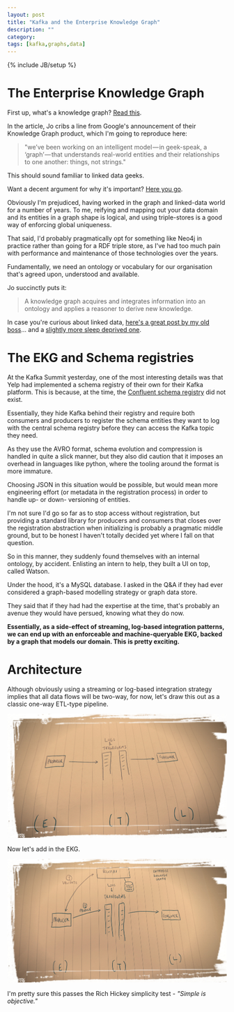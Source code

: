 ```yaml
---
layout: post
title: "Kafka and the Enterprise Knowledge Graph"
description: ""
category: 
tags: [kafka,graphs,data]
---
```

{% include JB/setup %}

# The Enterprise Knowledge Graph

First up, what's a knowledge graph? [Read this](https://hackernoon.com/wtf-is-a-knowledge-graph-a16603a1a25f).

In the article, Jo cribs a line from Google's announcement of their Knowledge Graph product, which I'm going to reproduce here:

> "we’ve been working on an intelligent model — in geek-speak, a ‘graph’ — that understands real-world entities and their relationships to one another: things, not strings."

This should sound familiar to linked data geeks.

Want a decent argument for why it's important? [Here you go](https://medium.com/@dmccreary/2018-the-year-of-enterprise-knowledge-graphs-66e868762b49).

Obviously I'm prejudiced, having worked in the graph and linked-data world for a number of years. To me, reifying and mapping out your data domain and its entities in a graph shape is logical, and using triple-stores is a good way of enforcing global uniqueness.

That said, I'd probably pragmatically opt for something like Neo4j in practice rather than going for a RDF triple store, as I've had too much pain with performance and maintenance of those technologies over the years.

Fundamentally, we need an ontology or vocabulary for our organisation that's agreed upon, understood and available.

Jo succinctly puts it:

> A knowledge graph acquires and integrates information into an ontology and applies a reasoner to derive new knowledge.

In case you're curious about linked data, [here's a great post by my old boss](http://blog.swirrl.com/articles/introduction-to-rdf/)... and a [slightly more sleep deprived one](http://blog.swirrl.com/articles/the-ice-cube-ontology/).

# The EKG and Schema registries

At the Kafka Summit yesterday, one of the most interesting details was that Yelp had implemented a schema registry of their own for their Kafka platform. This is because, at the time, the [Confluent schema registry](https://github.com/confluentinc/schema-registry) did not exist.

Essentially, they hide Kafka behind their registry and require both consumers and producers to register the schema entities they want to log with the central schema registry before they can access the Kafka topic they need.

As they use the AVRO format, schema evolution and compression is handled in quite a slick manner, but they also did caution that it imposes an overhead in languages like python, where the tooling around the format is more immature.

Choosing JSON in this situation would be possible, but would mean more engineering effort (or metadata in the registration process) in order to handle up- or down- versioning of entities.

I'm not sure I'd go so far as to stop access without registration, but providing a standard library for producers and consumers that closes over the registration abstraction when initializing is probably a pragmatic middle ground, but to be honest I haven't totally decided yet where I fall on that question.

So in this manner, they suddenly found themselves with an internal ontology, by accident. Enlisting an intern to help, they built a UI on top, called Watson.

Under the hood, it's a MySQL database. I asked in the Q&A if they had ever considered a graph-based modelling strategy or graph data store.

They said that if they had had the expertise at the time, that's probably an avenue they would have persued, knowing what they do now.

**Essentially, as a side-effect of streaming, log-based integration patterns, we can end up with an enforceable and machine-queryable EKG, backed by a graph that models our domain. This is pretty exciting.**

# Architecture

Although obviously using a streaming or log-based integration strategy implies that all data flows will be two-way, for now, let's draw this out as a classic one-way ETL-type pipeline.

![Streaming ETL](https://raw.githubusercontent.com/the-frey/the-frey.github.com/master/assets/images/etl.JPG)

Now let's add in the EKG.

![With EKG validation](https://raw.githubusercontent.com/the-frey/the-frey.github.com/master/assets/images/etl_ekg.JPG)

I'm pretty sure this passes the Rich Hickey simplicity test - _"Simple is objective."_
